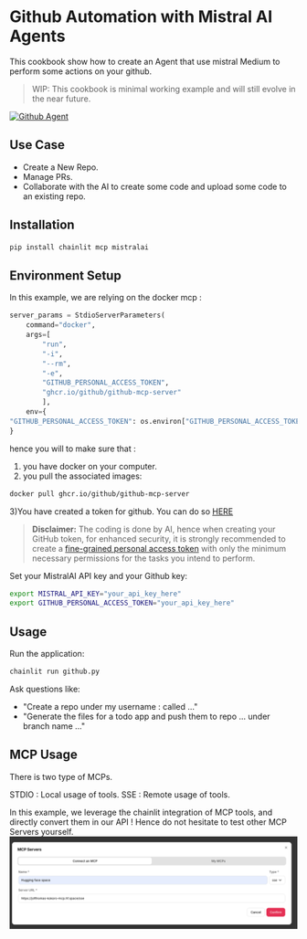 # Github Automation with Mistral AI Agents

This cookbook show how to create an Agent that use mistral Medium to perform some actions on your github.
> WIP: This cookbook is minimal working example and will still evolve in the near future.

[![Github Agent](https://raw.githubusercontent.com/mistralai/cookbook/refs/heads/main/gif/Github_PR.gif)](https://www.youtube.com/watch?v=1Tt9Fq1pUPQ)


## Use Case

- Create a New Repo.
- Manage PRs.
- Collaborate with the AI to create some code and upload some code to an existing repo.

## Installation

```bash
pip install chainlit mcp mistralai
```

## Environment Setup
In this example, we are relying on the docker mcp :
```python
server_params = StdioServerParameters(
    command="docker",
    args=[
        "run",
        "-i",
        "--rm",
        "-e",
        "GITHUB_PERSONAL_ACCESS_TOKEN",
        "ghcr.io/github/github-mcp-server"
        ],
    env={
"GITHUB_PERSONAL_ACCESS_TOKEN": os.environ["GITHUB_PERSONAL_ACCESS_TOKEN"]
}
```
hence you will to make sure that :
1) you have docker on your computer.
2) you pull the associated images:
```bash
docker pull ghcr.io/github/github-mcp-server
```
3)You have created a token for github. You can do so [HERE](https://github.com/settings/tokens)

> **Disclaimer:** The coding is done by AI, hence when creating your GitHub token, for enhanced security, it is strongly recommended to create a [fine-grained personal access token](https://docs.github.com/en/authentication/keeping-your-account-and-data-secure/managing-your-personal-access-tokens#creating-a-fine-grained-personal-access-token) with only the minimum necessary permissions for the tasks you intend to perform. 

Set your MistralAI API key and your Github key:
```bash
export MISTRAL_API_KEY="your_api_key_here"
export GITHUB_PERSONAL_ACCESS_TOKEN="your_api_key_here"
```
## Usage

Run the application:
```bash
chainlit run github.py
```

Ask questions like:
- "Create a repo under my username : <USERNAME> called ..."
- "Generate the files for a todo app and push them to repo ... under branch name ..."

## MCP Usage

There is two type of MCPs.

STDIO : Local usage of tools.
SSE : Remote usage of tools.

In this example, we leverage the chainlit integration of MCP tools, and directly convert them in our API ! Hence do not hesitate to test other MCP Servers yourself.
![MCP from chainlit](./public/sse_mcp.png)

